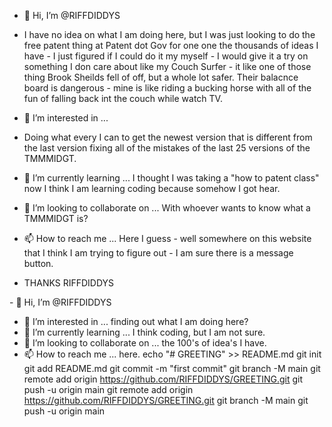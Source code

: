 - 👋 Hi, I’m @RIFFDIDDYS
- I have no idea on what I am doing here, but I was just looking to do the free patent thing at Patent dot Gov for one one the thousands of ideas I have - I just figured if I could do it my myself - I would give it a try on something I don care about like my Couch Surfer - it like one of those thing Brook Sheilds fell of off, but a whole lot safer.  Their balacnce board is dangerous - mine is like riding a bucking horse with all of the fun of falling back int the couch while watch TV.
- 👀 I’m interested in ...
- Doing what every I can to get the newest version that is different from the last version fixing all of the mistakes of the last 25 versions of the TMMMIDGT.
- 🌱 I’m currently learning ... I thought I was taking a "how to patent class" now I think I am learning coding because somehow I got hear. 
- 💞️ I’m looking to collaborate on ... With whoever wants to know what a TMMMIDGT is?
- 📫 How to reach me ... Here I guess - well somewhere on this website that I think I am trying to figure out - I am sure there is a message button.

- THANKS RIFFDIDDYS

<!---
RIFFDIDDYS/RIFFDIDDYS is a ✨ special ✨ repository because its `README.md` (this file) appears on your GitHub profile.
You can click the Preview link to take a look at your changes.
--->- 👋 Hi, I’m @RIFFDIDDYS
- 👀 I’m interested in ... finding out what I am doing here?
- 🌱 I’m currently learning ... I think coding, but I am not sure.
- 💞️ I’m looking to collaborate on ... the 100's of idea's I have.
- 📫 How to reach me ... here.
echo "# GREETING" >> README.md
git init
git add README.md
git commit -m "first commit"
git branch -M main
git remote add origin https://github.com/RIFFDIDDYS/GREETING.git
git push -u origin main
git remote add origin https://github.com/RIFFDIDDYS/GREETING.git
git branch -M main
git push -u origin main
